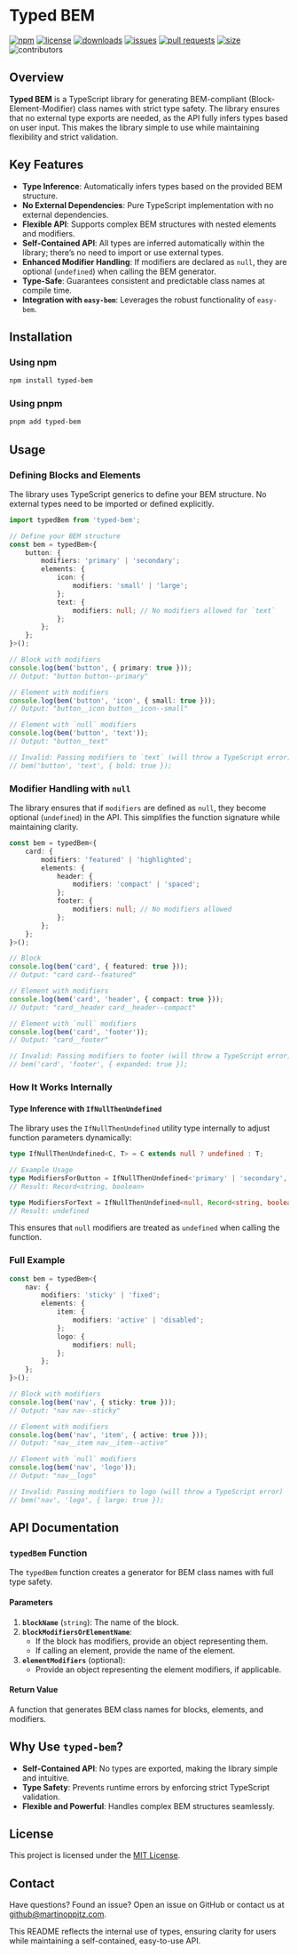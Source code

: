 # Typed BEM

[![npm](https://img.shields.io/npm/v/typed-bem)](https://www.npmjs.com/package/typed-bem)
[![license](https://img.shields.io/npm/l/typed-bem)](https://github.com/deleonio/typed-bem-class-generator/blob/main/LICENSE)
[![downloads](https://img.shields.io/npm/dt/typed-bem)](https://www.npmjs.com/package/typed-bem)
[![issues](https://img.shields.io/github/issues/deleonio/typed-bem-class-generator)](https://github.com/deleonio/typed-bem-class-generator/issues)
[![pull requests](https://img.shields.io/github/issues-pr/deleonio/typed-bem-class-generator)](https://github.com/deleonio/typed-bem-class-generator/pulls)
[![size](https://img.shields.io/bundlephobia/min/typed-bem)](https://bundlephobia.com/result?p=typed-bem)
![contributors](https://img.shields.io/github/contributors/deleonio/typed-bem-class-generator)

## Overview

**Typed BEM** is a TypeScript library for generating BEM-compliant (Block-Element-Modifier) class names with strict type safety. The library ensures that no external type exports are needed, as the API fully infers types based on user input. This makes the library simple to use while maintaining flexibility and strict validation.

## Key Features

- **Type Inference**: Automatically infers types based on the provided BEM structure.
- **No External Dependencies**: Pure TypeScript implementation with no external dependencies.
- **Flexible API**: Supports complex BEM structures with nested elements and modifiers.
- **Self-Contained API**: All types are inferred automatically within the library; there’s no need to import or use external types.
- **Enhanced Modifier Handling**: If modifiers are declared as `null`, they are optional (`undefined`) when calling the BEM generator.
- **Type-Safe**: Guarantees consistent and predictable class names at compile time.
- **Integration with `easy-bem`**: Leverages the robust functionality of `easy-bem`.

## Installation

### Using npm

```bash
npm install typed-bem
```

### Using pnpm

```bash
pnpm add typed-bem
```

## Usage

### Defining Blocks and Elements

The library uses TypeScript generics to define your BEM structure. No external types need to be imported or defined explicitly.

```typescript
import typedBem from 'typed-bem';

// Define your BEM structure
const bem = typedBem<{
	button: {
		modifiers: 'primary' | 'secondary';
		elements: {
			icon: {
				modifiers: 'small' | 'large';
			};
			text: {
				modifiers: null; // No modifiers allowed for `text`
			};
		};
	};
}>();

// Block with modifiers
console.log(bem('button', { primary: true }));
// Output: "button button--primary"

// Element with modifiers
console.log(bem('button', 'icon', { small: true }));
// Output: "button__icon button__icon--small"

// Element with `null` modifiers
console.log(bem('button', 'text'));
// Output: "button__text"

// Invalid: Passing modifiers to `text` (will throw a TypeScript error)
// bem('button', 'text', { bold: true });
```

### Modifier Handling with `null`

The library ensures that if `modifiers` are defined as `null`, they become optional (`undefined`) in the API. This simplifies the function signature while maintaining clarity.

```typescript
const bem = typedBem<{
	card: {
		modifiers: 'featured' | 'highlighted';
		elements: {
			header: {
				modifiers: 'compact' | 'spaced';
			};
			footer: {
				modifiers: null; // No modifiers allowed
			};
		};
	};
}>();

// Block
console.log(bem('card', { featured: true }));
// Output: "card card--featured"

// Element with modifiers
console.log(bem('card', 'header', { compact: true }));
// Output: "card__header card__header--compact"

// Element with `null` modifiers
console.log(bem('card', 'footer'));
// Output: "card__footer"

// Invalid: Passing modifiers to footer (will throw a TypeScript error)
// bem('card', 'footer', { expanded: true });
```

### How It Works Internally

#### Type Inference with `IfNullThenUndefined`

The library uses the `IfNullThenUndefined` utility type internally to adjust function parameters dynamically:

```typescript
type IfNullThenUndefined<C, T> = C extends null ? undefined : T;

// Example Usage
type ModifiersForButton = IfNullThenUndefined<'primary' | 'secondary', Record<string, boolean>>;
// Result: Record<string, boolean>

type ModifiersForText = IfNullThenUndefined<null, Record<string, boolean>>;
// Result: undefined
```

This ensures that `null` modifiers are treated as `undefined` when calling the function.

### Full Example

```typescript
const bem = typedBem<{
	nav: {
		modifiers: 'sticky' | 'fixed';
		elements: {
			item: {
				modifiers: 'active' | 'disabled';
			};
			logo: {
				modifiers: null;
			};
		};
	};
}>();

// Block with modifiers
console.log(bem('nav', { sticky: true }));
// Output: "nav nav--sticky"

// Element with modifiers
console.log(bem('nav', 'item', { active: true }));
// Output: "nav__item nav__item--active"

// Element with `null` modifiers
console.log(bem('nav', 'logo'));
// Output: "nav__logo"

// Invalid: Passing modifiers to logo (will throw a TypeScript error)
// bem('nav', 'logo', { large: true });
```

## API Documentation

### `typedBem` Function

The `typedBem` function creates a generator for BEM class names with full type safety.

#### Parameters

1. **`blockName`** (`string`): The name of the block.
2. **`blockModifiersOrElementName`**:
   - If the block has modifiers, provide an object representing them.
   - If calling an element, provide the name of the element.
3. **`elementModifiers`** (optional):
   - Provide an object representing the element modifiers, if applicable.

#### Return Value

A function that generates BEM class names for blocks, elements, and modifiers.

## Why Use `typed-bem`?

- **Self-Contained API**: No types are exported, making the library simple and intuitive.
- **Type Safety**: Prevents runtime errors by enforcing strict TypeScript validation.
- **Flexible and Powerful**: Handles complex BEM structures seamlessly.

## License

This project is licensed under the [MIT License](./LICENSE).

## Contact

Have questions? Found an issue? Open an issue on GitHub or contact us at [github@martinoppitz.com](mailto:github@martinoppitz.com).

This README reflects the internal use of types, ensuring clarity for users while maintaining a self-contained, easy-to-use API.
